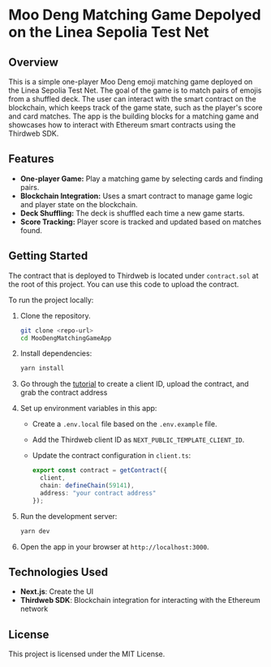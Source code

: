 # Moo Deng Matching Game Depolyed on the Linea Sepolia Test Net

## Overview
This is a simple one-player Moo Deng emoji matching game deployed on the Linea Sepolia Test Net. The goal of the game is to match pairs of emojis from a shuffled deck. The user can interact with the smart contract on the blockchain, which keeps track of the game state, such as the player's score and card matches. The app is the building blocks for a matching game and showcases how to interact with Ethereum smart contracts using the Thirdweb SDK.

## Features
- **One-player Game:** Play a matching game by selecting cards and finding pairs.
- **Blockchain Integration:** Uses a smart contract to manage game logic and player state on the blockchain.
- **Deck Shuffling:** The deck is shuffled each time a new game starts.
- **Score Tracking:** Player score is tracked and updated based on matches found.

## Getting Started
The contract that is deployed to Thirdweb is located under `contract.sol` at the root of this project. You can use this code to upload the contract. 

To run the project locally:

1. Clone the repository.
   ```bash
   git clone <repo-url>
   cd MooDengMatchingGameApp
   ```

2. Install dependencies:
   ```bash
   yarn install
   ```
3. Go through the [tutorial](https://medium.com/@nfarah86/moo-deng-matching-game-app-36fa901e4e4e) to create a client ID, upload the contract, and grab the contract address

4. Set up environment variables in this app:
   - Create a `.env.local` file based on the `.env.example` file.
   - Add the Thirdweb client ID as `NEXT_PUBLIC_TEMPLATE_CLIENT_ID`.
   - Update the contract configuration in `client.ts`:

     ```typescript
     export const contract = getContract({
       client,
       chain: defineChain(59141),
       address: "your contract address"
     });
     ```

5. Run the development server:
   ```bash
   yarn dev
   ```

6. Open the app in your browser at `http://localhost:3000`.

## Technologies Used
- **Next.js**: Create the UI
- **Thirdweb SDK**: Blockchain integration for interacting with the Ethereum network

## License
This project is licensed under the MIT License.
